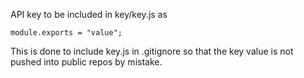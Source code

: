API key to be included in key/key.js as

` module.exports = "value"; `

This is done to include key.js in .gitignore so that the key value is not pushed into public repos by mistake.
